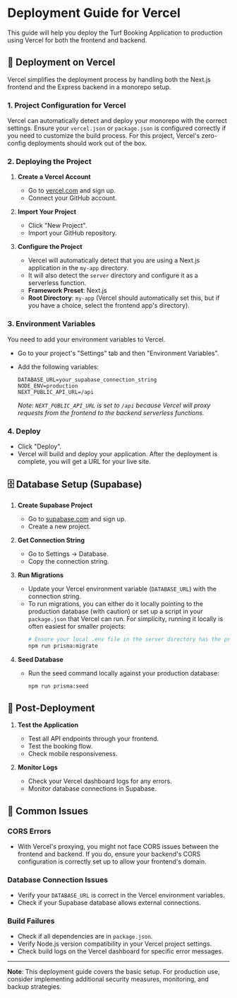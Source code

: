 # Deployment Guide for Vercel

This guide will help you deploy the Turf Booking Application to production using Vercel for both the frontend and backend.

## 🚀 Deployment on Vercel

Vercel simplifies the deployment process by handling both the Next.js frontend and the Express backend in a monorepo setup.

### 1. Project Configuration for Vercel

Vercel can automatically detect and deploy your monorepo with the correct settings. Ensure your `vercel.json` or `package.json` is configured correctly if you need to customize the build process. For this project, Vercel's zero-config deployments should work out of the box.

### 2. Deploying the Project

1.  **Create a Vercel Account**
    *   Go to [vercel.com](https://vercel.com) and sign up.
    *   Connect your GitHub account.

2.  **Import Your Project**
    *   Click "New Project".
    *   Import your GitHub repository.

3.  **Configure the Project**
    *   Vercel will automatically detect that you are using a Next.js application in the `my-app` directory.
    *   It will also detect the `server` directory and configure it as a serverless function.
    *   **Framework Preset**: Next.js
    *   **Root Directory**: `my-app` (Vercel should automatically set this, but if you have a choice, select the frontend app's directory).

### 3. Environment Variables

You need to add your environment variables to Vercel.

*   Go to your project's "Settings" tab and then "Environment Variables".
*   Add the following variables:

    ```
    DATABASE_URL=your_supabase_connection_string
    NODE_ENV=production
    NEXT_PUBLIC_API_URL=/api 
    ```
    *Note: `NEXT_PUBLIC_API_URL` is set to `/api` because Vercel will proxy requests from the frontend to the backend serverless functions.*

### 4. Deploy

*   Click "Deploy".
*   Vercel will build and deploy your application. After the deployment is complete, you will get a URL for your live site.

## 🗄️ Database Setup (Supabase)

1.  **Create Supabase Project**
    *   Go to [supabase.com](https://supabase.com) and sign up.
    *   Create a new project.

2.  **Get Connection String**
    *   Go to Settings → Database.
    *   Copy the connection string.

3.  **Run Migrations**
    *   Update your Vercel environment variable (`DATABASE_URL`) with the connection string.
    *   To run migrations, you can either do it locally pointing to the production database (with caution) or set up a script in your `package.json` that Vercel can run. For simplicity, running it locally is often easiest for smaller projects:
        ```bash
        # Ensure your local .env file in the server directory has the production DATABASE_URL
        npm run prisma:migrate
        ```

4.  **Seed Database**
    *   Run the seed command locally against your production database:
        ```bash
        npm run prisma:seed
        ```

## 🔧 Post-Deployment

1.  **Test the Application**
    *   Test all API endpoints through your frontend.
    *   Test the booking flow.
    *   Check mobile responsiveness.

2.  **Monitor Logs**
    *   Check your Vercel dashboard logs for any errors.
    *   Monitor database connections in Supabase.

## 🚨 Common Issues

### CORS Errors
*   With Vercel's proxying, you might not face CORS issues between the frontend and backend. If you do, ensure your backend's CORS configuration is correctly set up to allow your frontend's domain.

### Database Connection Issues
*   Verify your `DATABASE_URL` is correct in the Vercel environment variables.
*   Check if your Supabase database allows external connections.

### Build Failures
*   Check if all dependencies are in `package.json`.
*   Verify Node.js version compatibility in your Vercel project settings.
*   Check build logs on the Vercel dashboard for specific error messages.

---

**Note**: This deployment guide covers the basic setup. For production use, consider implementing additional security measures, monitoring, and backup strategies.